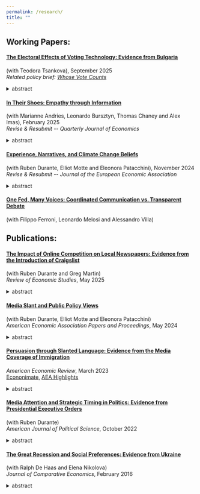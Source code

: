 ```yaml
---
permalink: /research/
title: ""
---
```


## Working Papers:



#### [The Electoral Effects of Voting Technology: Evidence from Bulgaria](BG_Elections.pdf)  
(with Teodora Tsankova), September 2025  
*Related policy brief: [Whose Vote Counts](Whose_Vote_Counts.pdf)*
<details> <summary>abstract</summary> 
  <small> Can voting technology improve the integrity of elections in developing democracies? We study this question in the context of Bulgaria’s transition from paper ballots to direct-recording electronic machines -- a measure intended to improve accuracy, enhance ballot secrecy and reduce opportunities for human interference in the voting process. Our empirical strategy leverages a sharp discontinuity in the allocation of voting machines across polling stations, and variation in their implementation across nine general elections. We document two main findings. First, in line with prior work, machine voting significantly increases the share of valid votes. Second, machine voting causes a large reduction in turnout, concentrated in poor, rural, and high–fraud-risk localities. This decline is driven by votes for parties that were locally dominant at baseline, while votes for other parties remain unchanged. Notably, the effect arises only when machine voting is fully implemented—but not when it is optional alongside paper ballots. Representative surveys suggest that a reduction in bought or fictitious votes is a likely mechanism, and provide little support for alternative explanations such as voters' technological aversion. Taken together, the findings indicate that, in settings with independent electoral authorities, voting technology can mitigate localized forms of electoral fraud, and inform ongoing debates over its implementation.
  </small> </details>



#### [In Their Shoes: Empathy through Information](Carne_y_Arena.pdf) 
(with Marianne Andries, Leonardo Bursztyn, Thomas Chaney and Alex Imas), February 2025  
*Revise & Resubmit -- Quarterly Journal of Economics*
<details><summary>abstract</summary>
  <small>We explore the mechanics of empathy. We show that information about an outgroup can potentially activate and magnify empathy when presented in conjunction with an experience simulating their struggles. This response increases the willingness to help the struggling group, but it is only activated when the information comes before the experience and not after. We provide evidence for this effect in an immersive virtual reality experiment where participants (“witnesses”) simulate the struggle of unauthorized migrants (“protagonists”). These results are then replicated in a series of controlled lab experiments. We show that this effect operates through an increase in interpersonal similarity, or relatability. If information shifts perceptions of relatability, which changes people’s experience when witnessing the protagonist’s struggles, then it magnifies their empathetic response and drives them to engage in more prosocial behavior. Together, our evidence suggests that the ability to put oneself in the shoes of another person or group can be enhanced by activating empathy through simple information provision.
  </small> </details>


#### [Experience, Narratives, and Climate Change Beliefs](Climate_Change_Beliefs.pdf)
(with Ruben Durante, Elliot Motte and Eleonora Patacchini), November 2024  
*Revise & Resubmit -- Journal of the European Economic Association*
<details><summary>abstract</summary>
 <small>Linking the location and timing of US-based natural disasters to large-scale electoral survey data, we study how the experience of a natural disaster affects climate change beliefs and how experience interacts with ideology. Contrary to the predictions of standard learning models, we find evidence for divergence in beliefs: exposure to the same disaster event increases stated climate change and environmental concerns among liberals but decreases them among conservatives, widening the ideological gap by 11-17%. We further provide evidence of conflicting ideological media discourse on climate change in the aftermath of disasters by applying GPT as a novel text annotation approach. Our findings are consistent with natural disasters making the debate around climate change and partisan cleavages on this issue more salient and further polarizing initial beliefs. We discuss implications for the timing of efforts to build consensus on climate action.
 </small> </details>

#### [One Fed, Many Voices: Coordinated Communication vs. Transparent Debate](Fed_Communication.pdf)
(with Filippo Ferroni, Leonardo Melosi and Alessandro Villa)
 

## Publications:

#### [The Impact of Online Competition on Local Newspapers: Evidence from the Introduction of Craigslist](https://academic.oup.com/restud/advance-article/doi/10.1093/restud/rdae049/7665573)  
(with Ruben Durante and Greg Martin)  
*Review of Economic Studies*, May 2025
<details><summary>abstract</summary>
<small>How does competition from online platforms affect the organization, performance, and editorial choices of newspapers? What are the implications of these changes for the information voters are exposed to and for their political choices? We study these questions using the staggered introduction of Craigslist (CL)—the world’s largest online platform for classified advertising—across U.S. counties between 1995 and 2009. This setting allows us to separate the effect of competition for classified advertising from other changes brought about by the Internet, and to compare newspapers that relied more or less heavily on classified ads ex ante. We find that, following the entry of CL, local newspapers reliant on classified ads experienced a significant decline in the number of management and newsroom staff, including in the number of editors covering politics. These organizational changes led to a reduction in news coverage of politics and resulted in a decline in newspaper readership, particularly among readers with high political interest. Finally, we document that reduced exposure to local political news was associated with an increase in partisan voting and increased entry and success of ideologically extreme candidates in congressional elections. Taken together, our findings shed light on the determinants of the decline of print media and on its broader implications for democratic politics.
</small> </details>


#### [Media Slant and Public Policy Views](https://www.aeaweb.org/articles?id=10.1257/pandp.20241005)  
(with Ruben Durante, Elliot Motte and Eleonora Patacchini)  
*American Economic Association Papers and Proceedings*, May 2024  
<details><summary>abstract</summary>
<small> We study how exposure to partisan news channels (Fox News and MSNBC) affects individual views on four policy issues: climate change, gun rights, abortion, and immigration. First, using GPT to annotate news transcripts, we document large differences in the way the two networks cover these issues. Second, exploiting exogenous variation in viewership due to channels' positions in cable lineups, we show that exposure to Fox News (MSNBC) is associated with more conservative (progressive) views, even when controlling for self-reported ideology and party affiliation. Our findings indicate that partisan media contribute to the rise of political polarization in the United States.
</small> </details>


#### [Persuasion through Slanted Language: Evidence from the Media Coverage of Immigration](https://www.aeaweb.org/articles?id=10.1257/aer.20211537)  
*American Economic Review*, March 2023  
[Econonimate](https://www.youtube.com/watch?v=fKv-Wi4_ysY), [AEA Highlights](https://www.aeaweb.org/research/slanted-language-media-immigration)
<details><summary>abstract</summary>
<small>I study the persuasive effects of slanted language, exploiting a ban on the politically charged term "illegal immigrant" by the Associated Press (AP) news wire. My empirical strategy combines the timing of the ban with variation across media outlets in their baseline reliance on AP copy. I document sizable diffusion of the ban from AP copy to media outlets. Moreover, individuals exposed to the ban through local media show significantly lower support for restrictive immigration policies. This effect is more pronounced for moderates and in locations with fewer immigrants, and does not transfer to views on issues other than immigration.
</small> </details>


#### [Media Attention and Strategic Timing in Politics: Evidence from Presidential Executive Orders](https://onlinelibrary.wiley.com/doi/10.1111/ajps.12683)  
(with Ruben Durante)  
*American Journal of Political Science*, October 2022
<details><summary>abstract</summary>
<small>Do politicians tend to adopt unpopular policies when the media and the public are distracted by other events? We examine this question by analyzing the timing of executive orders signed by U.S. presidents over the past four decades. We find robust evidence that executive orders are more likely to be signed on the eve of days when the news is dominated by other important stories that can crowd out coverage of executive orders. This relationship only holds in periods of divided government when unilateral presidential actions are more likely to be criticized by Congress. The effect is driven by executive orders that are more likely to make the news and to attract negative publicity, particularly those on topics on which president and Congress disagree. Finally, the timing of executive orders appears to be related to predictable news but not unpredictable ones, which suggests it results from a deliberate and forward-looking PR strategy.
</small> </details>


#### [The Great Recession and Social Preferences: Evidence from Ukraine](https://www.sciencedirect.com/science/article/pii/S014759671500089X)  
(with Ralph De Haas and Elena Nikolova)  
*Journal of Comparative Economics*, February 2016
<details><summary>abstract</summary>
<small>We use detailed survey data to document stark differences between West and East Ukraine when it comes to household attitudes toward market-based economies and democratic institutions. Along both of these dimensions, Eastern Ukrainians are decidedly less supportive of liberal systems. We also find that economic attitudes changed in response to the global financial crisis. West Ukrainian households who were affected more extensively by the crisis were more disappointed with the market and private ownership, while in Eastern Ukraine economic attitudes became less pro-market across the board. Our evidence suggests that attitudes and values are determined by both deep-rooted factors and more transient macroeconomic shocks.
</small> </details>


